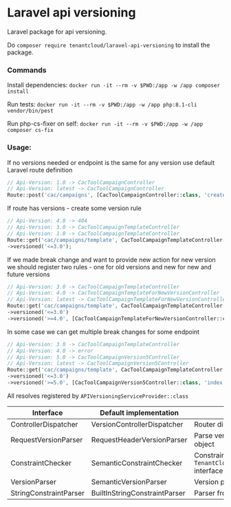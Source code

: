 # Laravel api versioning

Laravel package for api versioning.

Do `composer require tenantcloud/laravel-api-versioning` to install the package.

### Commands

Install dependencies:
`docker run -it --rm -v $PWD:/app -w /app composer install`

Run tests:
`docker run -it --rm -v $PWD:/app -w /app php:8.1-cli vendor/bin/pest`

Run php-cs-fixer on self:
`docker run -it --rm -v $PWD:/app -w /app composer cs-fix`

### Usage:

If no versions needed or endpoint is the same for any version use default Laravel route definition

```php
// Api-Version: 1.0 -> CacToolCampaignController
// Api-Version: latest -> CacToolCampaignController
Route::post('cac/campaigns', [CacToolCampaignController::class, 'create']);
```

If route has versions - create some version rule

```php
// Api-Version: 4.0 -> 404
// Api-Version: 3.0 -> CacToolCampaignTemplateController
// Api-Version: 1.0 -> CacToolCampaignTemplateController
Route::get('cac/campaigns/template', CacToolCampaignTemplateController::class)
->versioned('<=3.0');
```

If we made break change and want to provide new action for new version we should register two rules - one for old versions and new for new and future versions

```php
// Api-Version: 3.0 -> CacToolCampaignTemplateController
// Api-Version: 4.0 -> CacToolCampaignTemplateForNewVersionController
// Api-Version: latest -> CacToolCampaignTemplateForNewVersionController
Route::get('cac/campaigns/template', CacToolCampaignTemplateController::class)
->versioned('<=3.0')
->versioned('>=4.0', [CacToolCampaignTemplateForNewVersionController::class, 'index'])
```

In some case we can get multiple break changes for some endpoint

```php
// Api-Version: 3.0 -> CacToolCampaignTemplateController
// Api-Version: 4.0 -> error
// Api-Version: 5.0 -> CacToolCampaignVersion5Controller
// Api-Version: latest -> CacToolCampaignVersion5Controller
Route::get('cac/campaigns/template', CacToolCampaignTemplateController::class)
->versioned('<=3.0')
->versioned('>=5.0', [CacToolCampaignVersion5Controller::class, 'index'])
```

All resolves registered by `APIVersioningServiceProvider::class`

| Interface              | Default implementation        | Description                                                                                     |
| ---------------------- | ----------------------------- | ----------------------------------------------------------------------------------------------- |
| ControllerDispatcher   | VersionControllerDispatcher   | Router dispatcher                                                                               |
| RequestVersionParser   | RequestHeaderVersionParser    | Parse version from `Illuminate\Http\Request` object                                             |
| ConstraintChecker      | SemanticConstraintChecker     | Constrain checker from `TenantCloud\APIVersioning\Version\Version` interface and array of rules |
| VersionParser          | SemanticVersionParser         | Version parser                                                                                  |
| StringConstraintParser | BuiltInStringConstraintParser | Parser from sting                                                                               |
